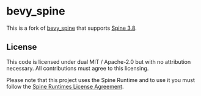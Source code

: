 # bevy_spine

This is a fork of [bevy_spine](https://github.com/jabuwu/rusty_spine) that supports [Spine 3.8](http://esotericsoftware.com/).

## License

This code is licensed under dual MIT / Apache-2.0 but with no attribution necessary. All contributions must agree to this licensing.

Please note that this project uses the Spine Runtime and to use it you must follow the [Spine Runtimes License Agreement](https://github.com/EsotericSoftware/spine-runtimes/blob/4.1/LICENSE).
